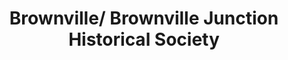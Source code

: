 ---
layout: repo
title: "Brownville/ Brownville Junction Historical Society"
id: 2459
permalink: repos/2459/
---